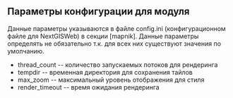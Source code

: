 ## Параметры конфигурации для модуля
Данные параметры указываются в файле config.ini (конфигурационном файле для NextGISWeb) в секции [mapnik]. Данные
параметры определять не обязательно т.к. для всех них существуют значения по умолчанию.

* thread_count -- количество запускаемых потоков для рендеринга
* tempdir -- временная директория для сохранения тайлов
* max_zoom -- максимальный уровень отображения для стиля
* render_timeout -- время ожидания рендеринга